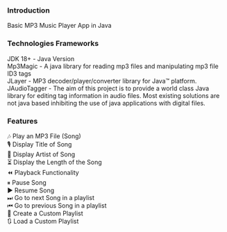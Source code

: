 ### Introduction <br/>
Basic MP3 Music Player App in Java <br/>

### Technologies Frameworks <br/>
JDK 18+ - Java Version <br/>
Mp3Magic - A java library for reading mp3 files and manipulating mp3 file ID3 tags<br/>
JLayer - MP3 decoder/player/converter library for Java™ platform.<br/>
JAudioTagger - The aim of this project is to provide a world class Java library for editing tag information in audio files. Most existing solutions are not java based inhibiting the use of java applications with digital files.<br/>

### Features<br/>
🎶 Play an MP3 File (Song)<br/>
🎙 Display Title of Song<br/>
👤 Display Artist of Song<br/>
⏳ Display the Length of the Song<br/>
⏪ Playback Functionality<br/>
⏸ Pause Song<br/>
▶ Resume Song<br/>
⏭ Go to next Song in a playlist<br/>
⏮ Go to previous Song in a playlist<br/>
📃 Create a Custom Playlist<br/>
🔃 Load a Custom Playlist<br/>
